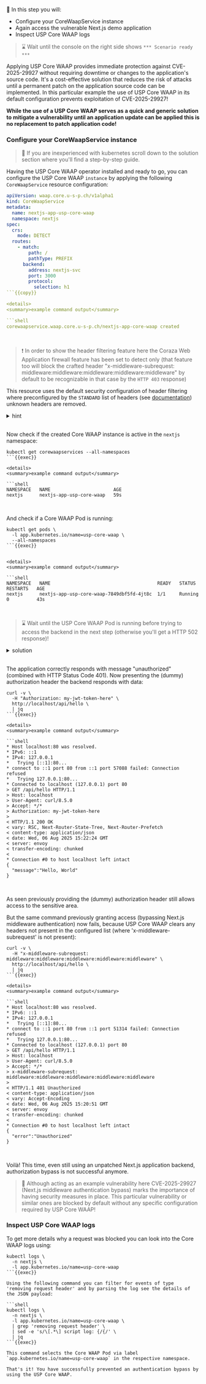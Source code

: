 <!--
SPDX-FileCopyrightText: 2025 United Security Providers AG, Switzerland

SPDX-License-Identifier: GPL-3.0-only
-->

&#127919; In this step you will:

* Configure your CoreWaapService instance
* Again access the vulnerable Next.js demo application
* Inspect USP Core WAAP logs

> &#8987; Wait until the console on the right side shows `*** Scenario ready ***`

Applying USP Core WAAP provides immediate protection against CVE-2025-29927 without requiring downtime or changes to the application's source code. It's a cost-effective solution that reduces the risk of attacks until a permanent patch on the application source code can be implemented. In this particular example the use of USP Core WAAP in its default configuration prevents exploitation of CVE-2025-29927!

**While the use of a USP Core WAAP serves as a quick and generic solution to mitigate a vulnerability until an application update can be applied this is no replacement to patch application code!**

### Configure your CoreWaapService instance

> &#128270; If you are inexperienced with kubernetes scroll down to the solution section where you'll find a step-by-step guide.

Having the USP Core WAAP operator installed and ready to go, you can configure the USP Core WAAP `instance` by applying the following `CoreWaapService` resource configuration:

```yaml
apiVersion: waap.core.u-s-p.ch/v1alpha1
kind: CoreWaapService
metadata:
  name: nextjs-app-usp-core-waap
  namespace: nextjs
spec:
  crs:
    mode: DETECT
  routes:
    - match:
        path: /
        pathType: PREFIX
      backend:
        address: nextjs-svc
        port: 3000
        protocol:
          selection: h1
```{{copy}}

<details>
<summary>example command output</summary>

```shell
corewaapservice.waap.core.u-s-p.ch/nextjs-app-core-waap created
```

</details>
<br />

> &#10071; In order to show the header filtering feature here the Coraza Web Application firewall feature has been set to detect only (that feature too will block the crafted header "x-middleware-subrequest: middleware:middleware:middleware:middleware:middleware" by default to be recognizable in that case by the `HTTP 403` response)

This resource uses the default security configuration of header filtering where preconfigured by the `STANDARD` list of headers (see [documentation](https://docs.united-security-providers.ch/usp-core-waap/crd-doc/#corewaapservicespecheaderfilteringrequest)) unknown headers are removed.

<details>
<summary>hint</summary>

There is a file in your home directory with an example `CoreWaapService` definition ready to be applied using `kubectl apply -f` ...

</details>
<br />

Now check if the created Core WAAP instance is active in the `nextjs` namespace:

```shell
kubectl get corewaapservices --all-namespaces
```{{exec}}

<details>
<summary>example command output</summary>

```shell
NAMESPACE   NAME                       AGE
nextjs      nextjs-app-usp-core-waap   59s
```

</details>
<br />

And check if a Core WAAP Pod is running:

```shell
kubectl get pods \
  -l app.kubernetes.io/name=usp-core-waap \
  --all-namespaces
```{{exec}}


<details>
<summary>example command output</summary>

```shell
NAMESPACE   NAME                                       READY   STATUS    RESTARTS   AGE
nextjs      nextjs-app-usp-core-waap-7849dbf5fd-4jt8c  1/1     Running   0          43s
```

</details>
<br />

> &#8987; Wait until the USP Core WAAP Pod is running before trying to access the backend in the next step (otherwise you'll get a HTTP 502 response)!

<details>
<summary>solution</summary>

Create the Core WAAP instance using:

```shell
kubectl apply -f nextjs-app-core-waap.yaml
```{{exec}}

and wait for its readiness:

```shell
kubectl wait pods \
  -l app.kubernetes.io/name=usp-core-waap \
  -n nextjs \
  --for='condition=Ready'
```{{exec}}

</details>
<br />

### Again access the vulnerable Next.js demo application

This time we will access the [Next.js demo application](https://github.com/lirantal/vulnerable-nextjs-14-CVE-2025-29927) via USP Core WAAP and re-evaluate the responses. The same backend application code is in use (verify using `kubectl get pods -n nextjs` and confirm POD runtime).


```shell
curl -v http://localhost/api/hello | jq
```{{exec}}

<details>
<summary>example command output</summary>

```shell
* Host localhost:80 was resolved.
* IPv6: ::1
* IPv4: 127.0.0.1
*   Trying [::1]:80...
* connect to ::1 port 80 from ::1 port 52472 failed: Connection refused
*   Trying 127.0.0.1:80...
* Connected to localhost (127.0.0.1) port 80
> GET /api/hello HTTP/1.1
> Host: localhost
> User-Agent: curl/8.5.0
> Accept: */*
>
< HTTP/1.1 401 Unauthorized
< content-type: application/json
< vary: Accept-Encoding
< date: Wed, 06 Aug 2025 15:22:07 GMT
< server: envoy
< transfer-encoding: chunked
<
* Connection #0 to host localhost left intact
{
  "error":"Unauthorized"
}
```

</details>
<br />

The application correctly responds with message "unauthorized" (combined with HTTP Status Code 401). Now presenting the (dummy) authorization header the backend responds with data:

```shell
curl -v \
  -H "Authorization: my-jwt-token-here" \
  http://localhost/api/hello \
  | jq
```{{exec}}

<details>
<summary>example command output</summary>

```shell
* Host localhost:80 was resolved.
* IPv6: ::1
* IPv4: 127.0.0.1
*   Trying [::1]:80...
* connect to ::1 port 80 from ::1 port 57088 failed: Connection refused
*   Trying 127.0.0.1:80...
* Connected to localhost (127.0.0.1) port 80
> GET /api/hello HTTP/1.1
> Host: localhost
> User-Agent: curl/8.5.0
> Accept: */*
> Authorization: my-jwt-token-here
>
< HTTP/1.1 200 OK
< vary: RSC, Next-Router-State-Tree, Next-Router-Prefetch
< content-type: application/json
< date: Wed, 06 Aug 2025 15:22:24 GMT
< server: envoy
< transfer-encoding: chunked
<
* Connection #0 to host localhost left intact
{
  "message":"Hello, World"
}
```

</details>
<br />

As seen previously providing the (dummy) authorization header still allows access to the sensitive area.

But the same command previously granting access (bypassing Next.js middleware authentication) now fails, because USP Core WAAP clears any headers not present in the configured list (where 'x-middleware-subrequest' is not present):

```shell
curl -v \
  -H "x-middleware-subrequest: middleware:middleware:middleware:middleware:middleware" \
  http://localhost/api/hello \
  | jq
```{{exec}}

<details>
<summary>example command output</summary>

```shell
* Host localhost:80 was resolved.
* IPv6: ::1
* IPv4: 127.0.0.1
*   Trying [::1]:80...
* connect to ::1 port 80 from ::1 port 51314 failed: Connection refused
*   Trying 127.0.0.1:80...
* Connected to localhost (127.0.0.1) port 80
> GET /api/hello HTTP/1.1
> Host: localhost
> User-Agent: curl/8.5.0
> Accept: */*
> x-middleware-subrequest: middleware:middleware:middleware:middleware:middleware
>
< HTTP/1.1 401 Unauthorized
< content-type: application/json
< vary: Accept-Encoding
< date: Wed, 06 Aug 2025 15:20:51 GMT
< server: envoy
< transfer-encoding: chunked
<
* Connection #0 to host localhost left intact
{
  "error":"Unauthorized"
}
```

</details>
<br />

Voilà! This time, even still using an unpatched Next.js application backend, authorization bypass is not successful anymore.

> &#128270; Although acting as an example vulnerability here CVE-2025-29927 (Next.js middleware authentication bypass) marks the importance of having security measures in place. This particular vulnerability or similar ones are blocked by default without any specific configuration required by USP Core WAAP!

### Inspect USP Core WAAP logs

To get more details why a request was blocked you can look into the Core WAAP logs using:

```shell
kubectl logs \
  -n nextjs \
  -l app.kubernetes.io/name=usp-core-waap
```{{exec}}

Using the following command you can filter for events of type 'removing request header' and by parsing the log see the details of the JSON payload:

```shell
kubectl logs \
  -n nextjs \
  -l app.kubernetes.io/name=usp-core-waap \
  | grep 'removing request header' \
  | sed -e 's/\[.*\] script log: {/{/' \
  | jq
```{{exec}}

This command selects the Core WAAP Pod via label `app.kubernetes.io/name=usp-core-waap` in the respective namespace.

That's it! You have successfully prevented an authentication bypass by using the USP Core WAAP.
